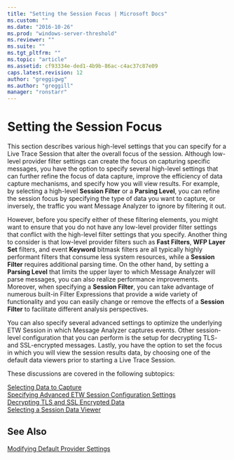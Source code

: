 ```yaml
---
title: "Setting the Session Focus | Microsoft Docs"
ms.custom: ""
ms.date: "2016-10-26"
ms.prod: "windows-server-threshold"
ms.reviewer: ""
ms.suite: ""
ms.tgt_pltfrm: ""
ms.topic: "article"
ms.assetid: cf93334e-ded1-4b9b-86ac-c4ac37c87e09
caps.latest.revision: 12
author: "greggigwg"
ms.author: "greggill"
manager: "ronstarr"
---
```

# Setting the Session Focus
This section describes  various high-level settings that you can specify for a Live Trace Session that alter the overall focus of the  session. Although low-level provider filter settings can create the focus on capturing specific messages, you have the option to specify several high-level settings that can further refine the focus of data capture, improve the efficiency of data capture mechanisms, and specify how you will view results. For example, by selecting  a high-level **Session Filter** or a **Parsing Level**, you can refine the session focus by specifying the type of data you want to capture, or inversely, the traffic you want Message Analyzer to ignore by filtering it out.  
  
 However, before you specify either of these filtering elements, you might want to ensure that you do not have any low-level provider filter settings that conflict with the high-level filter settings that you specify. Another thing to consider is that low-level provider filters  such as **Fast Filters**, **WFP Layer Set** filters, and event **Keyword** bitmask filters are all typically highly performant filters that consume less system resources, while a **Session Filter** requires additional parsing time. On the other hand, by setting a **Parsing Level** that limits the upper layer to which Message Analyzer will parse messages, you  can also realize performance improvements. Moreover, when specifying a **Session Filter**, you can take advantage of numerous built-in Filter Expressions that provide a wide variety of functionality and you can easily change or remove the effects of a **Session Filter** to facilitate different analysis perspectives.  
  
 You can also specify several advanced settings to optimize the underlying ETW Session in which Message Analyzer captures events. Other session-level configuration that you can perform is the setup for decrypting TLS- and SSL-encrypted messages. Lastly, you have the option to set the focus in which you will view the session results data, by choosing one of the  default data viewers  prior to starting a Live Trace Session.  
  
 These discussions are covered in the following subtopics:  
  
 [Selecting Data to Capture](selecting-data-to-capture.md)   
 [Specifying Advanced ETW Session Configuration Settings](specifying-advanced-etw-session-configuration-settings.md)   
 [Decrypting TLS and SSL Encrypted Data](decrypting-tls-and-ssl-encrypted-data.md)   
 [Selecting a Session Data Viewer](selecting-a-session-data-viewer.md)  
  
## See Also  
 [Modifying Default Provider Settings](modifying-default-provider-settings.md)
